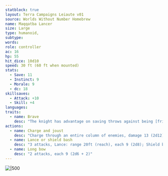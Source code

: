 ```yaml
---
statblock: true
layout: Terra Campaigns Leiaute v01
source: Worlds Without Number Homebrew
name: Maqqatba Lancer
size: Large
type: humanoid,
subtype: 
words: 
role: controller
ac: 16
hp: 55
hit_dice: 10d10
speed: 30 ft (60 ft when mounted) 
stats:
  - Save: 11
  - Instinct: 9
  - Morale: 9
  - dc: 18
skillsaves:
  - Attack: +10
  - Skill: +4
languages: 
traits:
  - name: Brave
    desc: "The knight has advantage on saving throws against being [frightened](https://5e.tools/conditionsdiseases.html#frightened_phb). 1 pt."
actions:
  - name: Charge and joust
    desc: "Charge through an entire column of enemies, damage 13 (2d12), DEX/INT save negates, once hit STR/CON save or prone."
  - name: Lance or shield bash
    desc: "3 attacks, Lance: range 20ft (reach), each 9 (2d8); Shield bash: range 5 ft, each 7 (2d4 + 2), STR/CON or prone. 1 pt (extended range)"
  - name: Long bow
    desc: "2 attacks, each 9 (2d6 + 2)"
---
```


![|500](https://i.imgur.com/8JD9ji0.png)
